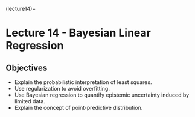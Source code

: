(lecture14)=
# Lecture 14 - Bayesian Linear Regression

## Objectives
+ Explain the probabilistic interpretation of least squares.
+ Use regularization to avoid overfitting.
+ Use Bayesian regression to quantify epistemic uncertainty induced by limited data.
+ Explain the concept of point-predictive distribution.
